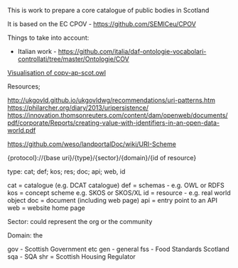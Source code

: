 This is work to prepare a core catalogue of public bodies in Scotland

It is based on the EC CPOV - https://github.com/SEMICeu/CPOV

Things to take into account:

* Italian work - https://github.com/italia/daf-ontologie-vocabolari-controllati/tree/master/Ontologie/COV 

[Visualisation of copv-ap-scot.owl](http://www.visualdataweb.de/webvowl/#iri=https://raw.githubusercontent.com/pwin/vocabs/master/legalEnts/CPOV/CPOV-AP-SCOT-v1/copv-ap-scot.owl)



Resources;

http://ukgovld.github.io/ukgovldwg/recommendations/uri-patterns.htm
https://philarcher.org/diary/2013/uripersistence/
https://innovation.thomsonreuters.com/content/dam/openweb/documents/pdf/corporate/Reports/creating-value-with-identifiers-in-an-open-data-world.pdf

https://github.com/weso/landportalDoc/wiki/URI-Scheme

{protocol}://{base uri}/{type}/{sector}/{domain}/{id of resource}

type: cat; def; kos; res; doc; api; web, id

cat = catalogue (e.g. DCAT catalogue)
def = schemas - e.g. OWL or RDFS
kos = concept scheme e.g. SKOS or SKOS/XL
id =  resource - e.g. real world object
doc = document (including web page)
api = entry point to an API
web = website home page


Sector: could represent the org or the community

Domain:  the 

gov  - Scottish Government etc
gen  - general
fss  - Food Standards Scotland
sqa  - SQA
shr = Scottish Housing Regulator
